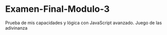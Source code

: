 # Examen-Final-Modulo-3
Prueba de mis capacidades y lógica con JavaScript avanzado. Juego de las adivinanza
